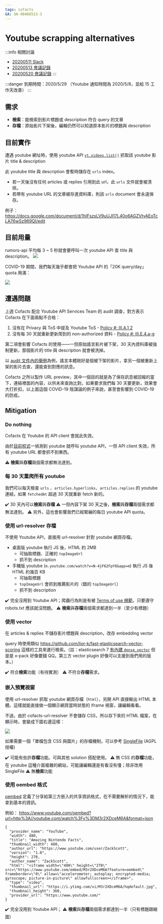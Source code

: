 ```yaml
---
tags: cofacts
GA: UA-98468513-3
---
```


Youtube scrapping alternatives
=====

:::info
相關討論
- [20200511 Slack](https://g0v-tw.slack.com/archives/C2PPMRQGP/p1589175218421000)
- [20200513 會議記錄](https://g0v.hackmd.io/@mrorz/BJ2GzyK9L#Youtube-API-audit)
- [20200520 會議記錄](https://g0v.hackmd.io/TfMlpKYhS3-boaLTgiriYg?view#Youtube-API-audit)
:::

:::danger
到期時間：2020/5/29 
（Youtube 通知時間為 2020/5/8，並給 15 工作天改善）
:::

## 需求

- **檢索**：能檢索到影片標題或 description 符合 query 的文章
- **存檔**：原始影片下架後，編輯仍然可以知道原本影片的標題與 description

## 目前實作
遭遇 youtube 網址時，使用 youtube API [`yt.videos.list()`](https://github.com/cofacts/url-resolver/blob/master/src/lib/fetchYoutube.js#L18-L21) 抓取該 youtube 影片 title & description

此 youtube title 與 description 會暫時儲存在 `urls` index。

- 若一天後沒有任何 articles 或 replies 引用到此 url，此 `urls` 文件就會被清除。
- 若帶有 youtube URL 的文章被存進資料庫，則該 `urls` document 會永遠保存。

例子：https://docs.google.com/document/d/1hlFszsLV9uUJl17L40o6AGZVtyAEoTcLA76wSz969QI/edit

## 目前用量

rumors-api 平均每 3 ~ 5 秒就會要呼叫一次 youtube API 查 title 與 description。
![](https://s3-ap-northeast-1.amazonaws.com/g0v-hackmd-images/uploads/upload_42fc489f1c9b6faf7f4e1805ed3b9547.png)

COVID-19 期間，我們每天幾乎都會把 Youtube API 的「20K query/day」 quota 用滿：

![](https://s3-ap-northeast-1.amazonaws.com/g0v-hackmd-images/uploads/upload_5c9ce5d7830b5993d1cda0b6a76e9b0a.png)


## 遭遇問題

上週 Cofacts 配合  Youtube API Services Team 的 audit 調查，對方表示 Cofacts 在下面兩點不合格：
1. 沒有在 Privacy 與 ToS 中提及 Youtube ToS - [Policy #: III.A.1,2](https://developers.google.com/youtube/terms/developer-policies#a.-api-client-terms-of-use-and-privacy-policies)
2. 沒有每 30 天就重新更新爬到的 non-authorized 資料 - [Policy #: III.E.4.a-g](https://developers.google.com/youtube/terms/developer-policies#e.-handling-youtube-data-and-content)

第二項會影響 Cofacts 的使用——一但原始謠言影片被下架，30 天內資料庫被強制更新，那個影片的 title 與 description 就會被洗掉。

以 [audit 文件內的舉例](https://docs.google.com/document/d/1hlFszsLV9uUJl17L40o6AGZVtyAEoTcLA76wSz969QI/edit
)為例，謠言本體剛好是個被下架的影片，拿另一個被重新上架的影片去查，還能查到對應的訊息。

Cofacts 之所以製作 URL preview，其中一個目的就是為了保存訊息被回報的當下，連結裡面的內容，以供未來查詢比對。如果要求我們每 30 天要更新，效果會大打折扣，以上面這個 COVID-19 陰謀論的例子來說，甚至會影響到 COVID-19 的防疫。

## Mitigation

### Do nothing

Cofacts 在 Youtube 的 API client 會就此失效。

由於[目前程式](https://github.com/cofacts/url-resolver/blob/05400af9a22c52e178783967322bf6bfd01c01ee/src/resolvers/resolveUrls.js#L19-L20)一偵測到 youtube 就呼叫 youtube API，一但 API client 失效，所有 youtube URL 都會抓不到東西。

:warning: **檢索**與**存檔**兩個需求都無法達到。

### 每 30 天重爬所有 youtube

我們可以每天檢查 `urls` 、`articles.hyperlinks`、`articles.replies` 的 youtube 連結，如果 `fetchedAt` 超過 30 天就重新 fetch 新的。

:heavy_check_mark: 30 天內可以**檢索**與**存檔**
:warning: 一但內容下架 30 天之後，**檢索**與**存檔**兩個需求都無法達到。
:warning:  另外，這也會影響我們已經緊繃的每日 youtube API quota。

### 使用 url-resolver 存檔

不使用 Youtube API，直接用 url-resolver 針對 youtube 網頁存檔。

- 桌面版 youtube 執行 JS 後，HTML 約 2MB
  - 可抽取標題、正確的 `topImageUrl`
  - 抓不到 description
- 手機版 youtube (`m.youtube.com/watch?v=N-4jF62FpY8&app=m`) 執行 JS 後 HTML 約幾百 KB
  - 可抽取標題
  - `topImageUrl` 會抓到推薦影片的（錯的 `topImageUrl`）
  - 抓不到 description

:heavy_check_mark: 完全沒用到 Youtube API；爬蟲行為則是有被 [Terms of use 規範](https://www.youtube.com/t/terms)，只要遵守 robots.txt 應該就沒問題。
:warning: **檢索**與**存檔**兩個需求都達到一半（至少有標題）


### 使用 vector

在 articles & replies 不儲存影片標題與 description，改存 embedding vector

query 時使用類似 https://github.com/lior-k/fast-elasticsearch-vector-scoring 這樣的工具來進行檢索。（註：elasticsearch 7 [有內建 `dense_vector`](https://www.elastic.co/guide/en/elasticsearch/reference/7.7/dense-vector.html) 但是是 x-pack 好像要錢 QQ。第三方 vector plugin 好像可以支援到我們用的版本。）

:heavy_check_mark: 符合**檢索**功能（有待實測）
:warning: 不符合**存檔**需求。

### 嵌入預覽視窗

使用 url-resolver 抓取 youtube 網頁存檔（`html`），另開 API 直接輸出 HTML 本體。這樣就能直接做一個顯示網頁當時狀態的 iframe 視窗，讓編輯看看。

不過，由於 cofacts-url-resolver 不會儲存 CSS，所以存下來的 HTML 檔案，在顯示時，會變成下圖右邊這樣：

![](https://s3-ap-northeast-1.amazonaws.com/g0v-hackmd-images/uploads/upload_8d9cd27c3964d3afe1b0a19749c1b02a.png)

如果需要一個「單檔包含 CSS 與圖片」的存檔機制，可以參考 [SingleFile](https://github.com/gildas-lormeau/SingleFile/tree/master/cli) (AGPL 授權)

:heavy_check_mark: 可能有些許**存檔**功能。可與其他 solution 搭配使用。
:warning: 無 CSS 的**存檔**功能，在 youtube 這種介面複雜的網站，可能讓編輯還是有看沒有懂；除非改用 SingleFile
:warning: 無**檢索**功能


### 使用 oembed 格式

[oembed](https://oembed.com/) 定義了分享給第三方嵌入的共享資訊格式，在不需要解析的情況下，能拿到基本的資訊。


例如： https://www.youtube.com/oembed?url=http%3A//youtube.com/watch%3Fv%3DM3r2XDceM6A&format=json

```
{
  "provider_name": "YouTube",
  "width": 480,
  "title": "Amazing Nintendo Facts",
  "thumbnail_width": 480,
  "author_url": "https://www.youtube.com/user/ZackScott",
  "version": "1.0",
  "height": 270,
  "author_name": "ZackScott",
  "html": "<iframe width=\"480\" height=\"270\" src=\"https://www.youtube.com/embed/M3r2XDceM6A?feature=oembed\" frameborder=\"0\" allow=\"accelerometer; autoplay; encrypted-media; gyroscope; picture-in-picture\" allowfullscreen></iframe>",
  "type": "video",
  "thumbnail_url": "https://i.ytimg.com/vi/M3r2XDceM6A/hqdefault.jpg",
  "thumbnail_height": 360,
  "provider_url": "https://www.youtube.com/"
}
```

:heavy_check_mark: 完全沒用到 Youtube API；
:warning: **檢索**與**存檔**兩個需求都達到一半（只有標題跟縮圖）
